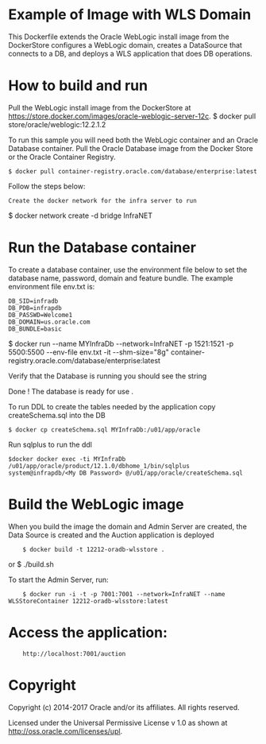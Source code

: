 Example of Image with WLS Domain
================================
This Dockerfile extends the Oracle WebLogic install image from the DockerStore configures a WebLogic domain, creates a DataSource that connects to a DB, and deploys a WLS application that does DB operations.

# How to build and run
Pull the WebLogic install image from the DockerStore at https://store.docker.com/images/oracle-weblogic-server-12c.
	$ docker pull  store/oracle/weblogic:12.2.1.2 

To run this sample you will need both the WebLogic container and an Oracle Database container. Pull the Oracle Database image from the Docker Store or the Oracle Container Registry.

	$ docker pull container-registry.oracle.com/database/enterprise:latest 

Follow the steps below:

    Create the docker network for the infra server to run

   $ docker network create -d bridge InfraNET
 
# Run the Database container 
To create a database container, use the environment file below to set the database name, password, domain and feature bundle.  The example environment file env.txt is:

	DB_SID=infradb
	DB_PDB=infrapdb
	DB_PASSWD=Welcome1
	DB_DOMAIN=us.oracle.com
	DB_BUNDLE=basic


   $ docker run --name MYInfraDb --network=InfraNET -p 1521:1521 -p 5500:5500 --env-file env.txt -it --shm-size="8g" container-registry.oracle.com/database/enterprise:latest

  Verify that the Database is running you should see the string 

   Done ! The database is ready for use .

To run DDL to create the tables needed by the application copy createSchema.sql into the DB

    $ docker cp createSchema.sql MYInfraDb:/u01/app/oracle

Run sqlplus to run the ddl

    $docker docker exec -ti MYInfraDb /u01/app/oracle/product/12.1.0/dbhome_1/bin/sqlplus system@infrapdb/<My DB Password> @/u01/app/oracle/createSchema.sql

# Build the WebLogic image

When you build the image the domain and Admin Server are created, the Data Source is created and the Auction application is deployed

        $ docker build -t 12212-oradb-wlsstore .

or
        $ ./build.sh

To start the Admin Server, run:

        $ docker run -i -t -p 7001:7001 --network=InfraNET --name WLSStoreContainer 12212-oradb-wlsstore:latest

# Access the application:

        http://localhost:7001/auction

# Copyright
 Copyright (c) 2014-2017 Oracle and/or its affiliates. All rights reserved.


 Licensed under the Universal Permissive License v 1.0 as shown at http://oss.oracle.com/licenses/upl.

